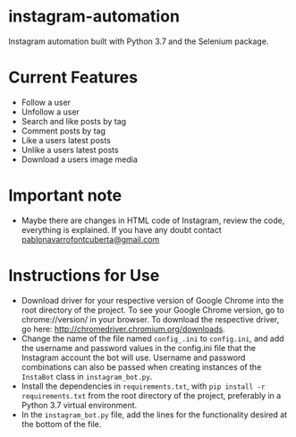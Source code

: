 # instagram-automation
Instagram automation built with Python 3.7 and the Selenium package. 


# Current Features
- Follow a user
- Unfollow a user
- Search and like posts by tag 
- Comment posts by tag
- Like a users latest posts
- Unlike a users latest posts
- Download a users image media


# Important note 
- Maybe there are changes in HTML code of Instagram, review the code, everything is explained. If you have any doubt contact pablonavarrofontcuberta@gmail.com 

# Instructions for Use
- Download driver for your respective version of Google Chrome into the root directory of the project. To see your Google Chrome version, go to chrome://version/ in your browser. To download the respective driver, go here: http://chromedriver.chromium.org/downloads. 
- Change the name of the file named `config_.ini` to `config.ini`, and add the username and password values in the config.ini file that the Instagram account the bot will use. Username and password combinations can also be passed when creating instances of the `InstaBot` class in `instagram_bot.py`.
- Install the dependencies in `requirements.txt`, with `pip install -r requirements.txt` from the root directory of the project, preferably in a Python 3.7 virtual environment.
- In the `instagram_bot.py` file, add the lines for the functionality desired at the bottom of the file.
